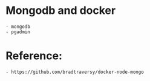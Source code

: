 # Mongodb and docker
    - mongodb 
    - pgadmin

# Reference:
    - https://github.com/bradtraversy/docker-node-mongo
